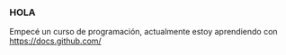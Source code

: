 ###  HOLA 

Empecé un curso de programación, actualmente estoy aprendiendo con https://docs.github.com/
